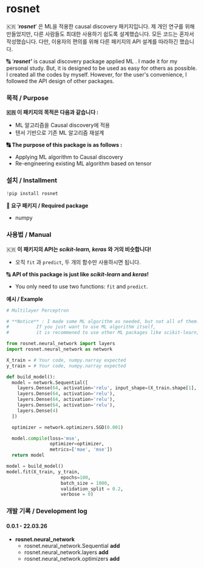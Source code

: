 # rosnet

  

🇰🇷 ‘***rosnet***’ 은 ML을 적용한 causal discovery 패키지입니다. 제 개인 연구를 위해 만들었지만, 다른 사람들도 최대한 사용하기 쉽도록 설계했습니다. 모든 코드는 혼자서 작성했습니다. 다만, 이용자의 편의를 위해 다른 패키지의 API 설계를 따라하긴 했습니다. 

🔠 ‘***rosnet’*** is causal discovery package applied ML . I made it for my personal study. But, it is designed to be used as easy for others as possible. I created all the codes by myself. However, for the user's convenience, I followed the API design of other packages.
  
  
### 목적 / Purpose



**🇰🇷 이 패키지의 목적은 다음과 같습니다 :**

- ML 알고리즘을 Causal discovery에 적용
- 텐서 기반으로 기존 ML 알고리즘 재설계

**🔠 The purpose of this package is as follows :**

- Applying ML algorithm to Causal discovery
- Re-engineering existing ML algorithm based on tensor
  
  
### 설치 / Installment



```python
!pip install rosnet
```

**🔔 요구 패키지 / Required package**

- numpy  
  
  
### 사용법 / Manual



🇰🇷 **이 패키지의 API는 *scikit-learn, keras* 와 거의 비슷합니다!** 

- 오직 `fit` 과 `predict`, 두 개의 함수만 사용하시면 됩니다.

🔠 **API of this package is just like *scikit-learn* and *keras*!**

- You only need to use two functions: `fit` and `predict`.

 
  
**예시 / Example** 

```python
# Multilayer Perceptron

# **Notice** : I made some ML algorithm as needed, but not all of them.
#          If you just want to use ML algorithm itself, 
#          it is recommened to use other ML packages like scikit-learn, tensorflow ...

from rosnet.neural_network import layers
import rosnet.neural_network as network

X_train = # Your code, numpy.narray expected 
y_train = # Your code, numpy.narray expected

def build_model():
  model = network.Sequential([
    layers.Dense(64, activation='relu', input_shape=(X_train.shape[1], )),
    layers.Dense(64, activation='relu'),
    layers.Dense(64, activation='relu'),
    layers.Dense(64, activation='relu'),
    layers.Dense(4)
  ])

  optimizer = network.optimizers.SGD(0.001)

  model.compile(loss='mse',
                optimizer=optimizer,
                metrics=['mae', 'mse'])
  return model

model = build_model()
model.fit(X_train, y_train, 
					epochs=100, 
					batch_size = 1000, 
					validation_split = 0.2, 
					verbose = 0)
```
  
  
### 개발 기록 / Development log



#### 0.0.1 - 22.03.26

- **rosnet.neural_network**
    - rosnet.neural_network.Sequential **add**
    - rosnet.neural_network.layers **add**
    - rosnet.neural_network.optimizers **add**
